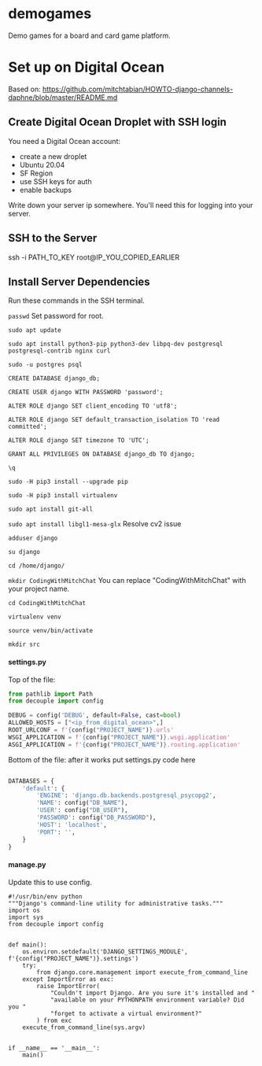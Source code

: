 # demogames
Demo games for a board and card game platform.

# Set up on Digital Ocean

Based on: https://github.com/mitchtabian/HOWTO-django-channels-daphne/blob/master/README.md

## Create Digital Ocean Droplet with SSH login

You need a Digital Ocean account:

* create a new droplet
 * Ubuntu 20.04
 * SF Region
 * use SSH keys for auth
 * enable backups

Write down your server ip somewhere. You'll need this for logging into your server.

## SSH to the Server

ssh -i PATH_TO_KEY root@IP_YOU_COPIED_EARLIER

## Install Server Dependencies
Run these commands in the SSH terminal.

`passwd` Set password for root.

`sudo apt update`

`sudo apt install python3-pip python3-dev libpq-dev postgresql postgresql-contrib nginx curl`

`sudo -u postgres psql`

`CREATE DATABASE django_db;`

`CREATE USER django WITH PASSWORD 'password';`

`ALTER ROLE django SET client_encoding TO 'utf8';`

`ALTER ROLE django SET default_transaction_isolation TO 'read committed';`

`ALTER ROLE django SET timezone TO 'UTC';`

`GRANT ALL PRIVILEGES ON DATABASE django_db TO django;`

`\q`

`sudo -H pip3 install --upgrade pip`

`sudo -H pip3 install virtualenv`

`sudo apt install git-all`

`sudo apt install libgl1-mesa-glx` Resolve cv2 issue

`adduser django`

`su django`

`cd /home/django/`

`mkdir CodingWithMitchChat` You can replace "CodingWithMitchChat" with your project name. 

`cd CodingWithMitchChat`

`virtualenv venv`

`source venv/bin/activate`

`mkdir src`


#### settings.py
Top of the file:
```python
from pathlib import Path
from decouple import config

DEBUG = config('DEBUG', default=False, cast=bool)
ALLOWED_HOSTS = ["<ip_from_digital_ocean>",]
ROOT_URLCONF = f'{config("PROJECT_NAME")}.urls'
WSGI_APPLICATION = f'{config("PROJECT_NAME")}.wsgi.application'
ASGI_APPLICATION = f'{config("PROJECT_NAME")}.routing.application'

```

Bottom of the file:
after it works put settings.py code here

```python

DATABASES = {
    'default': {
        'ENGINE': 'django.db.backends.postgresql_psycopg2',
        'NAME': config("DB_NAME"),
        'USER': config("DB_USER"),
        'PASSWORD': config("DB_PASSWORD"),
        'HOST': 'localhost',
        'PORT': '',
    }
}

```

#### manage.py
Update this to use config.

```
#!/usr/bin/env python
"""Django's command-line utility for administrative tasks."""
import os
import sys
from decouple import config


def main():
    os.environ.setdefault('DJANGO_SETTINGS_MODULE', f'{config("PROJECT_NAME")}.settings')
    try:
        from django.core.management import execute_from_command_line
    except ImportError as exc:
        raise ImportError(
            "Couldn't import Django. Are you sure it's installed and "
            "available on your PYTHONPATH environment variable? Did you "
            "forget to activate a virtual environment?"
        ) from exc
    execute_from_command_line(sys.argv)


if __name__ == '__main__':
    main()

```
